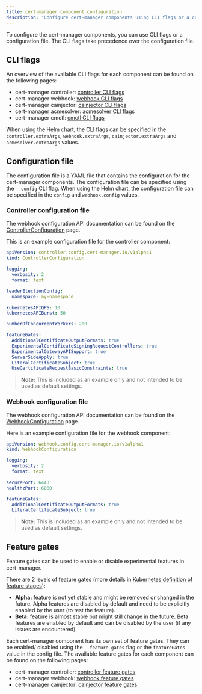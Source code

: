 ```yaml
---
title: cert-manager component configuration
description: 'Configure cert-manager components using CLI flags or a configuration file'
---
```


To configure the cert-manager components, you can use CLI flags or a configuration file.
The CLI flags take precedence over the configuration file.

## CLI flags

An overview of the available CLI flags for each component can be found on the following pages:
- cert-manager controller: [controller CLI flags](../cli/controller.md)
- cert-manager webhook: [webhook CLI flags](../cli/webhook.md)
- cert-manager cainjector: [cainjector CLI flags](../cli/cainjector.md)
- cert-manager acmesolver: [acmesolver CLI flags](../cli/acmesolver.md)
- cert-manager cmctl: [cmctl CLI flags](../cli/cmctl.md)

When using the Helm chart, the CLI flags can be specified in the `controller.extraArgs`, `webhook.extraArgs`, `cainjector.extraArgs` and `acmesolver.extraArgs` values.

## Configuration file

The configuration file is a YAML file that contains the configuration for the cert-manager components.
The configuration file can be specified using the `--config` CLI flag. When using the Helm chart, the
configuration file can be specified in the `config` and `webhook.config` values.

### Controller configuration file

The webhook configuration API documentation can be found on the [ControllerConfiguration](../reference/api-docs.md#controller.config.cert-manager.io/v1alpha1.ControllerConfiguration) page.

This is an example configuration file for the controller component:

```yaml
apiVersion: controller.config.cert-manager.io/v1alpha1
kind: ControllerConfiguration

logging:
  verbosity: 2
  format: text

leaderElectionConfig:
  namespace: my-namespace

kubernetesAPIQPS: 10
kubernetesAPIBurst: 50

numberOfConcurrentWorkers: 200

featureGates:
  AdditionalCertificateOutputFormats: true
  ExperimentalCertificateSigningRequestControllers: true
  ExperimentalGatewayAPISupport: true
  ServerSideApply: true
  LiteralCertificateSubject: true
  UseCertificateRequestBasicConstraints: true
```

> **Note:** This is included as an example only and not intended to be used as default settings.

### Webhook configuration file

The webhook configuration API documentation can be found on the [WebhookConfiguration](../reference/api-docs.md#webhook.config.cert-manager.io/v1alpha1.WebhookConfiguration) page.

Here is an example configuration file for the webhook component:

```yaml
apiVersion: webhook.config.cert-manager.io/v1alpha1
kind: WebhookConfiguration

logging:
  verbosity: 2
  format: text

securePort: 6443
healthzPort: 6080

featureGates:
  AdditionalCertificateOutputFormats: true
  LiteralCertificateSubject: true
```

> **Note:** This is included as an example only and not intended to be used as default settings.

## Feature gates

Feature gates can be used to enable or disable experimental features in cert-manager. 

There are 2 levels of feature gates (more details in [Kubernetes definition of feature stages](https://kubernetes.io/docs/reference/command-line-tools-reference/feature-gates/#feature-stages)):
- **Alpha:** feature is not yet stable and might be removed or changed in the future. Alpha features are disabled by default and need to be explicitly enabled by the user (to test the feature).
- **Beta:** feature is almost stable but might still change in the future. Beta features are enabled by default and can be disabled by the user (if any issues are encountered).

Each cert-manager component has its own set of feature gates. They can be enabled/ disabled using the `--feature-gates` flag or the `featureGates` value in the config file. The available feature gates for each component can be found on the following pages:

- cert-manager controller: [controller feature gates](https://github.com/cert-manager/cert-manager/blob/master/internal/controller/feature/features.go)
- cert-manager webhook: [webhook feature gates](https://github.com/cert-manager/cert-manager/blob/master/internal/webhook/feature/features.go)
- cert-manager cainjector: [cainjector feature gates](https://github.com/cert-manager/cert-manager/blob/master/internal/cainjector/feature/features.go)
